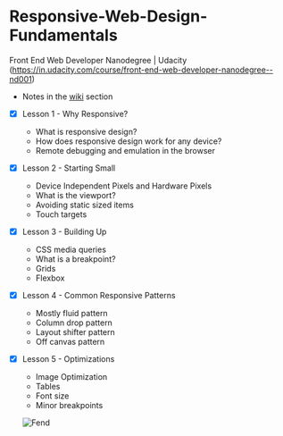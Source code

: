 # Responsive-Web-Design-Fundamentals
Front End Web Developer Nanodegree | Udacity (https://in.udacity.com/course/front-end-web-developer-nanodegree--nd001)

  - Notes in the [wiki](https://github.com/binaryshrey/Responsive-Web-Design-Fundamentals/wiki) section
  
- [x] Lesson 1 - Why Responsive?
  - What is responsive design?
  - How does responsive design work for any device?
  - Remote debugging and emulation in the browser
  
- [x] Lesson 2 - Starting Small
  - Device Independent Pixels and Hardware Pixels
  - What is the viewport?
  - Avoiding static sized items
  - Touch targets
  
- [x] Lesson 3 - Building Up
  - CSS media queries
  - What is a breakpoint?
  - Grids
  - Flexbox
  
- [x] Lesson 4 - Common Responsive Patterns

  - Mostly fluid pattern
  - Column drop pattern
  - Layout shifter pattern
  - Off canvas pattern
 
- [x] Lesson 5 - Optimizations

  - Image Optimization
  - Tables
  - Font size
  - Minor breakpoints
  
  
  
  
  ![Fend](https://i.imgur.com/qrekQuQ.png)
